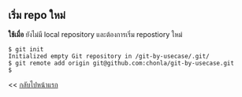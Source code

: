## เริ่ม repo ใหม่

**ใช้เมื่อ** ยังไม่มี local repository และต้องการเริ่ม repostiory ใหม่

```
$ git init
Initialized empty Git repository in /git-by-usecase/.git/
$ git remote add origin git@github.com:chonla/git-by-usecase.git
$
```

<< [กลับไปหน้าแรก](../DOC.md)